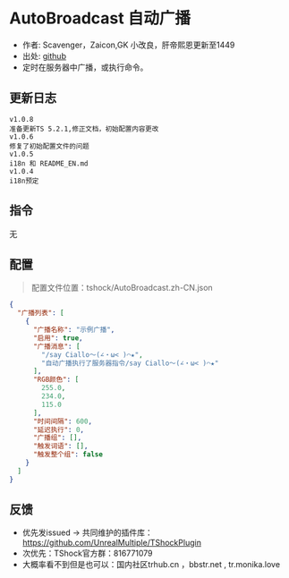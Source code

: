 # AutoBroadcast 自动广播

- 作者: Scavenger，Zaicon,GK 小改良，肝帝熙恩更新至1449
- 出处: [github](https://github.com/Scavenger3/AutoBroadcast)
- 定时在服务器中广播，或执行命令。

## 更新日志

```
v1.0.8
准备更新TS 5.2.1,修正文档，初始配置内容更改
v1.0.6
修复了初始配置文件的问题
v1.0.5
i18n 和 README_EN.md
v1.0.4
i18n预定
```

## 指令

无

## 配置
> 配置文件位置：tshock/AutoBroadcast.zh-CN.json
```json
{
  "广播列表": [
    {
      "广播名称": "示例广播",
      "启用": true,
      "广播消息": [
        "/say Ciallo～(∠・ω< )⌒★",
        "自动广播执行了服务器指令/say Ciallo～(∠・ω< )⌒★"
      ],
      "RGB颜色": [
        255.0,
        234.0,
        115.0
      ],
      "时间间隔": 600,
      "延迟执行": 0,
      "广播组": [],
      "触发词语": [],
      "触发整个组": false
    }
  ]
}
```
## 反馈
- 优先发issued -> 共同维护的插件库：https://github.com/UnrealMultiple/TShockPlugin
- 次优先：TShock官方群：816771079
- 大概率看不到但是也可以：国内社区trhub.cn ，bbstr.net , tr.monika.love
